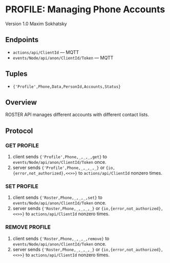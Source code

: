 PROFILE: Managing Phone Accounts
================================

Version 1.0 Maxim Sokhatsky

Endpoints
--------

* `actions/api/ClientId` — MQTT
* `events/Node/api/anon/ClientId/Token` — MQTT

Tuples
------

* `{'Profile',Phone,Data,PersonId,Accounts,Status}`

Overview
--------

ROSTER API manages different accounts with different contact lists.

Protocol
--------

### GET PROFILE

1. client sends `{'Profile',Phone,_,_,_,get}` to `events/Node/api/anon/ClientId/Token` once.
2. server sends `{'Profile',Phone,_,_,_,_}`
             or `{io,{error,not_authorized},<<>>}`
             to `actions/api/ClientId` nonzero times.

### SET PROFILE

1. client sends `{'Roster,Phone,_,_,_,set}` to `events/Node/api/anon/ClientId/Token` once.
2. server sends `{'Roster,Phone,_,_,_,_}`
             or `{io,{error,not_authorized},<<>>}`
             to `actions/api/ClientId` nonzero times.

### REMOVE PROFILE

1. client sends `{'Roster,Phone,_,_,_,remove}` to `events/Node/api/anon/ClientId/Token` once.
2. server sends `{'Roster,Phone,_,_,_,_}`
             or `{io,{error,not_authorized},<<>>}`
             to `actions/api/ClientId` nonzero times.


